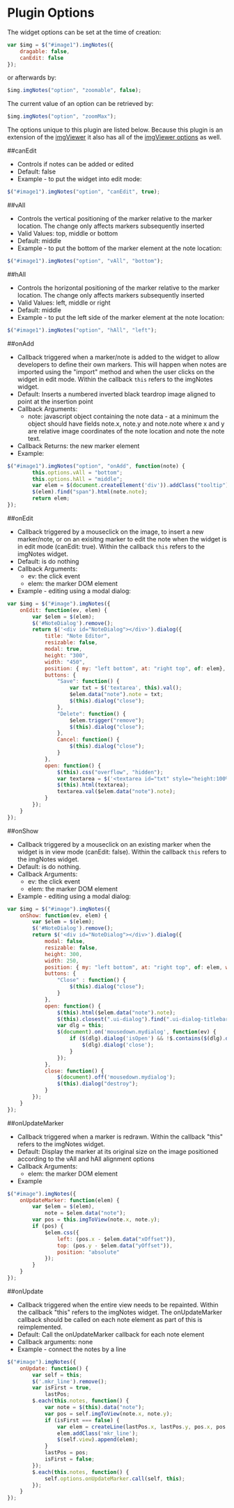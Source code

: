 # Plugin Options

The widget options can be set at the time of creation:
```javascript
var $img = $("#image1").imgNotes({
	dragable: false,
	canEdit: false
});
```
or afterwards by:
```javascript
$img.imgNotes("option", "zoomable", false);
```
The current value of an option can be retrieved by:
```javascript
$img.imgNotes("option", "zoomMax");
```
The options unique to this plugin are listed below. Because this plugin is an extension of the [imgViewer](https://github.com/waynegm/imgViewer) it also has all of the  [imgViewer options](https://github.com/waynegm/imgViewer/plugindocs/options.md) as well.

##canEdit
  * Controls if notes can be added or edited
  * Default: false
  * Example - to put the widget into edit mode:

```javascript
$("#image1").imgNotes("option", "canEdit", true);
```  

##vAll
  * Controls the vertical positioning of the marker relative to the marker location. The change only affects markers subsequently inserted
  * Valid Values: top, middle or bottom
  * Default: middle 
  * Example - to put the bottom of the marker element at the note location:

```javascript
$("#image1").imgNotes("option", "vAll", "bottom");
``` 
  
##hAll
  * Controls the horizontal positioning of the marker relative to the marker location. The change only affects markers subsequently inserted 
  * Valid Values: left, middle or right
  * Default: middle 
  * Example - to put the left side of the marker element at the note location:

```javascript
$("#image1").imgNotes("option", "hAll", "left");
``` 

##onAdd
  * Callback triggered when a marker/note is added to the widget to allow developers to define their own markers. This will happen when notes are imported using the "import" method and when the user clicks on the widget in edit mode. Within the callback `this` refers to the imgNotes widget.
  * Default: Inserts a numbered inverted black teardrop image aligned to point at the insertion point
  * Callback Arguments: 
  	* note: javascript object containing the note data - at a minimum the object should have fields note.x, note.y and note.note where x and y are relative image coordinates of the note location and note the note text. 
  * Callback Returns: the new marker element
  * Example:

```javascript
$("#image1").imgNotes("option", "onAdd", function(note) {
		this.options.vAll = "bottom";
		this.options.hAll = "middle";
		var elem = $(document.createElement('div')).addClass("tooltip").wrapInner('<span class="tooltiptext"></span>');
		$(elem).find("span").html(note.note);
		return elem;
});
```
##onEdit
  * Callback triggered by a mouseclick on the image, to insert a new marker/note, or on an exisitng marker to edit the note when the widget is in edit mode (canEdit: true). Within the callback `this` refers to the imgNotes widget.
  * Default: is do nothing
  * Callback Arguments:
	* ev: the click event
	* elem: the marker DOM element 
 * Example - editing using a modal dialog:

```javascript
var $img = $("#image").imgNotes({
	onEdit: function(ev, elem) {
		var $elem = $(elem);
		$('#NoteDialog').remove();
		return $('<div id="NoteDialog"></div>').dialog({
			title: "Note Editor",
			resizable: false,
			modal: true,
			height: "300",
			width: "450",
			position: { my: "left bottom", at: "right top", of: elem},
			buttons: {
				"Save": function() {
					var txt = $('textarea', this).val();
					$elem.data("note").note = txt;
					$(this).dialog("close");
				},
				"Delete": function() {
					$elem.trigger("remove");
					$(this).dialog("close");
				},
				Cancel: function() {
					$(this).dialog("close");
				}
			},
			open: function() {
				$(this).css("overflow", "hidden");
				var textarea = $('<textarea id="txt" style="height:100%; width:100%;">');
				$(this).html(textarea);
				textarea.val($elem.data("note").note);
			}
		});
	}
});
```

##onShow
  * Callback triggered by a mouseclick on an existing marker when the widget is in view mode (canEdit: false). Within the callback `this` refers to the imgNotes widget.
  * Default: is do nothing.
  * Callback Arguments:
	* ev: the click event
	* elem: the marker DOM element 
 * Example - editing using a modal dialog:

```javascript
var $img = $("#image").imgNotes({
	onShow: function(ev, elem) {
		var $elem = $(elem);
		$('#NoteDialog').remove();
		return $('<div id="NoteDialog"></div>').dialog({
			modal: false,
			resizable: false,
			height: 300,
			width: 250,
			position: { my: "left bottom", at: "right top", of: elem, within: $imgd, collision: "flipfit"},
			buttons: {
				"Close" : function() {
					$(this).dialog("close");
				}
			},
			open: function() {
				$(this).html($elem.data("note").note);
				$(this).closest(".ui-dialog").find(".ui-dialog-titlebar:first").hide();
				var dlg = this;
				$(document).on('mousedown.mydialog', function(ev) {
					if ($(dlg).dialog('isOpen') && !$.contains($(dlg).dialog('widget')[0], ev.target)) {
						$(dlg).dialog('close');
					}
				});
			},
			close: function() {
				$(document).off('mousedown.mydialog');
				$(this).dialog("destroy");
			}
		});
	}
});
```

##onUpdateMarker
   * Callback triggered when a marker is redrawn. Within the callback "this" refers to the imgNotes widget.
   * Default: Display the marker at its original size on the image positioned according to the vAll and hAll alignment options
   * Callback Arguments:
     * elem: the marker DOM element
   * Example

```javascript
$("#image").imgNotes({
	onUpdateMarker: function(elem) {
 		var $elem = $(elem),
			note = $elem.data("note");
		var pos = this.imgToView(note.x, note.y);
		if (pos) {
			$elem.css({
				left: (pos.x - $elem.data("xOffset")),
				top: (pos.y - $elem.data("yOffset")),
				position: "absolute"
			});
		}
	}
});
```
##onUpdate
   * Callback triggered when the entire view needs to be repainted. Within the callback "this" refers to the imgNotes widget. The onUpdateMarker callback should be called on each note element as part of this is reimplemented.
   * Default: Call the onUpdateMarker callback for each note element
   * Callback arguments: none
   * Example - connect the notes by a line

```javascript
$("#image").imgNotes({
	onUpdate: function() {
		var self = this;
		$('.mkr_line').remove();
		var isFirst = true,
			lastPos;
		$.each(this.notes, function() {
			var note = $(this).data("note");
			var pos = self.imgToView(note.x, note.y);
			if (isFirst === false) {
				var elem = createLine(lastPos.x, lastPos.y, pos.x, pos.y, {stroke: "3", color:"red"});
				elem.addClass('mkr_line');
				$(self.view).append(elem);
			}
			lastPos = pos;
			isFirst = false;
		});
		$.each(this.notes, function() {
			self.options.onUpdateMarker.call(self, this);
		});
	}
});

```

